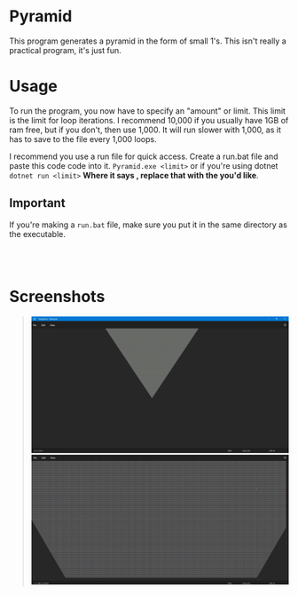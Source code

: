 # Pyramid
This program generates a pyramid in the form of small 1's. This isn't really a practical program, it's just fun.

# Usage
To run the program, you now have to specify an "amount" or limit. This limit is the limit for loop iterations. I recommend 10,000 if you usually have 1GB of ram free, but if you don't, then use 1,000. It will run slower with 1,000, as it has to save to the file every 1,000 loops.

I recommend you use a run file for quick access. Create a run.bat file and paste this code code into it.
`Pyramid.exe <limit>` or if you're using dotnet `dotnet run <limit>`
**Where it says <limit>, replace that with the <limit> you'd like**.

## Important
If you're making a ``run.bat`` file, make sure you put it in the same directory as the executable.

<br></br>

# Screenshots
>![](https://github.com/crjase/Pyramid/blob/main/Screenshots/Far.jpg)
>![](https://github.com/crjase/Pyramid/blob/main/Screenshots/Close.jpg)
